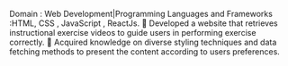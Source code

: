 Domain : Web Development|Programming Languages and Frameworks :HTML, CSS , JavaScript , ReactJs.
 Developed a website that retrieves instructional exercise videos to guide users in performing exercise correctly.
 Acquired knowledge on diverse styling techniques and data fetching methods to present the content according
to users preferences.
